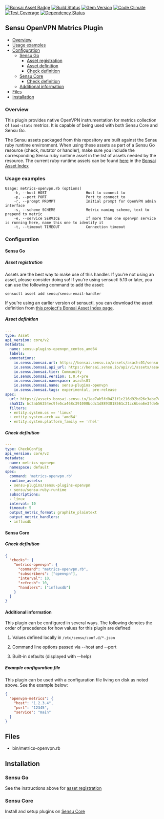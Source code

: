[![Bonsai Asset Badge](https://img.shields.io/badge/Sensu%20OpenVPN%20Plugin-Download%20Me-brightgreen.svg?colorB=89C967&logo=sensu)](https://bonsai.sensu.io/assets/sensu-plugins/sensu-plugins-openvpn)
[ ![Build Status](https://travis-ci.org/sensu-plugins/sensu-plugins-openvpn.svg?branch=master)](https://travis-ci.org/sensu-plugins/sensu-plugins-openvpn)
[![Gem Version](https://badge.fury.io/rb/sensu-plugins-openvpn.svg)](http://badge.fury.io/rb/sensu-plugins-openvpn)
[![Code Climate](https://codeclimate.com/github/sensu-plugins/sensu-plugins-openvpn/badges/gpa.svg)](https://codeclimate.com/github/sensu-plugins/sensu-plugins-openvpn)
[![Test Coverage](https://codeclimate.com/github/sensu-plugins/sensu-plugins-openvpn/badges/coverage.svg)](https://codeclimate.com/github/sensu-plugins/sensu-plugins-openvpn)
[![Dependency Status](https://gemnasium.com/sensu-plugins/sensu-plugins-openvpn.svg)](https://gemnasium.com/sensu-plugins/sensu-plugins-openvpn)

## Sensu OpenVPN Metrics Plugin

- [Overview](#overview)
- [Usage examples](#usage-examples)
- [Configuration](#configuration)
  - [Sensu Go](#sensu-go)
    - [Asset registration](#asset-registration)
    - [Asset definition](#asset-definition)
    - [Check definition](#check-definition)
  - [Sensu Core](#sensu-core)
    - [Check definition](#check-definition)
  - [Additional information](#additional-information)
- [Files](#files)
- [Installation](#installation)


### Overview

This plugin provides native OpenVPN instrumentation for metrics collection of `load-stats` metrics. It is capable of being used with both Sensu Core and Sensu Go. 

The Sensu assets packaged from this repository are built against the Sensu ruby runtime environment. When using these assets as part of a Sensu Go resource (check, mutator or handler), make sure you include the corresponding Sensu ruby runtime asset in the list of assets needed by the resource.  The current ruby-runtime assets can be found [here](https://bonsai.sensu.io/assets/sensu/sensu-ruby-runtime) in the [Bonsai Asset Index](bonsai.sensu.io)

### Usage examples
```
Usage: metrics-openvpn.rb (options)
    -h, --host HOST                  Host to connect to
    -p, --port PORT                  Port to connect to
    -r, --prompt PROMPT              Initial prompt for OpenVPN admin interface
    -s, --scheme SCHEME              Metric naming scheme, text to prepend to metric
    -e, --service SERVICE            If more than one openvpn service is running here, name this one to identify it
    -t, --timeout TIMEOUT            Connection timeout
```
### Configuration

#### Sensu Go
##### Asset registration

Assets are the best way to make use of this handler. If you're not using an asset, please consider doing so! If you're using sensuctl 5.13 or later, you can use the following command to add the asset: 

`sensuctl asset add sensu/sensu-email-handler`

If you're using an earlier version of sensuctl, you can download the asset definition from [this project's Bonsai Asset Index page](https://bonsai.sensu.io/assets/sensu-plugins/sensu-plugins-openvpn).

##### Asset definition
```yml
---
type: Asset
api_version: core/v2
metadata:
  name: sensu-plugins-openvpn_centos_amd64
  labels: 
  annotations:
    io.sensu.bonsai.url: https://bonsai.sensu.io/assets/asachs01/sensu-plugins-openvpn
    io.sensu.bonsai.api_url: https://bonsai.sensu.io/api/v1/assets/asachs01/sensu-plugins-openvpn
    io.sensu.bonsai.tier: Community
    io.sensu.bonsai.version: 1.0.4-pre
    io.sensu.bonsai.namespace: asachs01
    io.sensu.bonsai.name: sensu-plugins-openvpn
    io.sensu.bonsai.tags: experimental, pre-release
spec:
  url: https://assets.bonsai.sensu.io/1ae7ab5fd0421f1c216d92bd26c3abe7c50d3577/sensu-plugins-openvpn_1.0.4-pre_centos_linux_amd64.tar.gz
  sha512: bc2ab56354ec9fe5ca468c391000bcdc1d8893818561c21cc6bea6e3fde5c405434bf01e867c4de383c5626601c9ee19c8a5c0af87d0b2debc663c93c172f677
  filters:
  - entity.system.os == 'linux'
  - entity.system.arch == 'amd64'
  - entity.system.platform_family == 'rhel'
```
##### Check definition
```yml
---
type: CheckConfig
api_version: core/v2
metadata:
  name: metrics-openvpn
  namespace: default
spec:
  command: 'metrics-openvpn.rb'
  runtime_assets:
  - sensu-plugins/sensu-plugins-openvpn
  - sensu/sensu-ruby-runtime
  subscriptions:
  - linux
  interval: 10
  timeout: 5
  output_metric_format: graphite_plaintext
  output_metric_handlers:
  - influxdb
```
#### Sensu Core
##### Check definition
```json
{
  "checks": {
    "metrics-openvpn": {
      "command": "metrics-openvpn.rb",
      "subscribers": ["openvpn"],
      "interval": 10,
      "refresh": 10,
      "handlers": ["influxdb"]
    }
  }
}
```
#### Additional information
This plugin can be configured in several ways. The following denotes the order of precedence for how values for this plugin are defined

1. Values defined locally in `/etc/sensu/conf.d/*.json`

2. Command line options passed via --host and --port

3. Built-in defaults (displayed with --help)

##### Example configuration file
This plugin can be used with a configuration file living on disk as noted above. See the example below:
```json
{
  "openvpn-metrics": {
    "host": "1.2.3.4",
    "port": "12345",
    "service": "main"
  }
}
```

## Files
 * bin/metrics-openvpn.rb

## Installation

### Sensu Go

See the instructions above for [asset registration](#asset-registration)

### Sensu Core
Install and setup plugins on [Sensu Core](https://docs.sensu.io/sensu-core/latest/installation/installing-plugins/)
